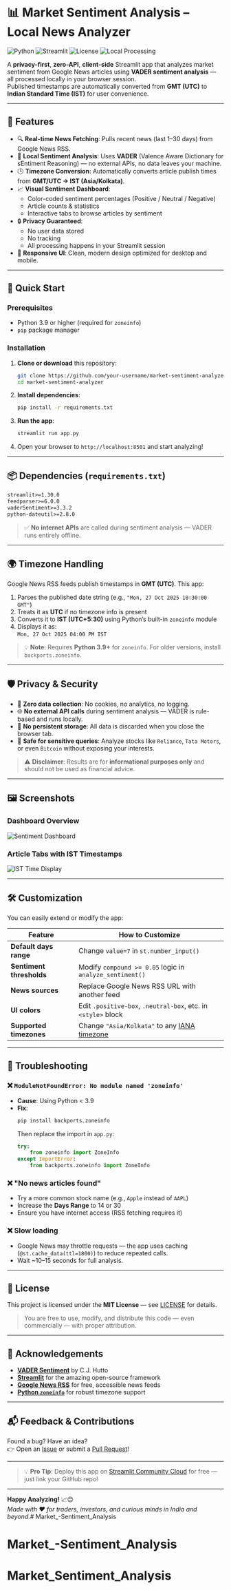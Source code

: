 # 📊 Market Sentiment Analysis – Local News Analyzer

![Python](https://img.shields.io/badge/Python-3.9%2B-blue?logo=python)
![Streamlit](https://img.shields.io/badge/Streamlit-1.30%2B-teal?logo=streamlit)
![License](https://img.shields.io/badge/License-MIT-green)
![Local Processing](https://img.shields.io/badge/Privacy-Local%20Only-ff69b4)

A **privacy-first**, **zero-API**, **client-side** Streamlit app that analyzes market sentiment from Google News articles using **VADER sentiment analysis** — all processed locally in your browser session.  
Published timestamps are automatically converted from **GMT (UTC)** to **Indian Standard Time (IST)** for user convenience.

---

## 🌟 Features

- 🔍 **Real-time News Fetching**: Pulls recent news (last 1–30 days) from Google News RSS.
- 🧠 **Local Sentiment Analysis**: Uses **VADER** (Valence Aware Dictionary for sEntiment Reasoning) — no external APIs, no data leaves your machine.
- 🕒 **Timezone Conversion**: Automatically converts article publish times from **GMT/UTC → IST (Asia/Kolkata)**.
- 📈 **Visual Sentiment Dashboard**: 
  - Color-coded sentiment percentages (Positive / Neutral / Negative)
  - Article counts & statistics
  - Interactive tabs to browse articles by sentiment
- 🔒 **Privacy Guaranteed**: 
  - No user data stored
  - No tracking
  - All processing happens in your Streamlit session
- 📱 **Responsive UI**: Clean, modern design optimized for desktop and mobile.

---

## 🚀 Quick Start

### Prerequisites
- Python 3.9 or higher (required for `zoneinfo`)
- `pip` package manager

### Installation

1. **Clone or download** this repository:
   ```bash
   git clone https://github.com/your-username/market-sentiment-analyzer.git
   cd market-sentiment-analyzer
   ```

2. **Install dependencies**:
   ```bash
   pip install -r requirements.txt
   ```

3. **Run the app**:
   ```bash
   streamlit run app.py
   ```

4. Open your browser to `http://localhost:8501` and start analyzing!

---

## 📦 Dependencies (`requirements.txt`)

```txt
streamlit>=1.30.0
feedparser>=6.0.0
vaderSentiment>=3.3.2
python-dateutil>=2.8.0
```

> ✅ **No internet APIs** are called during sentiment analysis — VADER runs entirely offline.

---

## 🌍 Timezone Handling

Google News RSS feeds publish timestamps in **GMT (UTC)**. This app:

1. Parses the published date string (e.g., `"Mon, 27 Oct 2025 10:30:00 GMT"`)
2. Treats it as **UTC** if no timezone info is present
3. Converts it to **IST (UTC+5:30)** using Python’s built-in `zoneinfo` module
4. Displays it as:  
   `Mon, 27 Oct 2025 04:00 PM IST`

> 💡 **Note**: Requires **Python 3.9+** for `zoneinfo`. For older versions, install `backports.zoneinfo`.

---

## 🛡️ Privacy & Security

- 🔐 **Zero data collection**: No cookies, no analytics, no logging.
- 🌐 **No external API calls** during sentiment analysis — VADER is rule-based and runs locally.
- 📁 **No persistent storage**: All data is discarded when you close the browser tab.
- 🧪 **Safe for sensitive queries**: Analyze stocks like `Reliance`, `Tata Motors`, or even `Bitcoin` without exposing your interests.

> ⚠️ **Disclaimer**: Results are for **informational purposes only** and should not be used as financial advice.

---

## 🖼️ Screenshots

### Dashboard Overview
![Sentiment Dashboard](screenshots/dashboard.png)

### Article Tabs with IST Timestamps
![IST Time Display](screenshots/ist-time.png)

---

## 🛠️ Customization

You can easily extend or modify the app:

| Feature | How to Customize |
|--------|------------------|
| **Default days range** | Change `value=7` in `st.number_input()` |
| **Sentiment thresholds** | Modify `compound >= 0.05` logic in `analyze_sentiment()` |
| **News sources** | Replace Google News RSS URL with another feed |
| **UI colors** | Edit `.positive-box`, `.neutral-box`, etc. in `<style>` block |
| **Supported timezones** | Change `"Asia/Kolkata"` to any [IANA timezone](https://en.wikipedia.org/wiki/List_of_tz_database_time_zones) |

---

## 🐛 Troubleshooting

### ❌ `ModuleNotFoundError: No module named 'zoneinfo'`
- **Cause**: Using Python < 3.9
- **Fix**:
  ```bash
  pip install backports.zoneinfo
  ```
  Then replace the import in `app.py`:
  ```python
  try:
      from zoneinfo import ZoneInfo
  except ImportError:
      from backports.zoneinfo import ZoneInfo
  ```

### ❌ "No news articles found"
- Try a more common stock name (e.g., `Apple` instead of `AAPL`)
- Increase the **Days Range** to 14 or 30
- Ensure you have internet access (RSS fetching requires it)

### ❌ Slow loading
- Google News may throttle requests — the app uses caching (`@st.cache_data(ttl=1800)`) to reduce repeated calls.
- Wait ~10–15 seconds for full analysis.

---

## 📜 License

This project is licensed under the **MIT License** — see [LICENSE](LICENSE) for details.

> You are free to use, modify, and distribute this code — even commercially — with proper attribution.

---

## 🙌 Acknowledgements

- **[VADER Sentiment](https://github.com/cjhutto/vaderSentiment)** by C.J. Hutto
- **[Streamlit](https://streamlit.io/)** for the amazing open-source framework
- **[Google News RSS](https://news.google.com/rss)** for free, accessible news feeds
- **[Python `zoneinfo`](https://docs.python.org/3/library/zoneinfo.html)** for robust timezone support

---

## 📬 Feedback & Contributions

Found a bug? Have an idea?  
👉 Open an [Issue](https://github.com/your-username/market-sentiment-analyzer/issues) or submit a [Pull Request](https://github.com/your-username/market-sentiment-analyzer/pulls)!

---

> 💡 **Pro Tip**: Deploy this app on [Streamlit Community Cloud](https://streamlit.io/cloud) for free — just link your GitHub repo!

---

**Happy Analyzing!** 📈😊  
*Made with ❤️ for traders, investors, and curious minds in India and beyond.*# Market_-Sentiment_Analysis
# Market_-Sentiment_Analysis
# Market_Sentiment_Analysis
